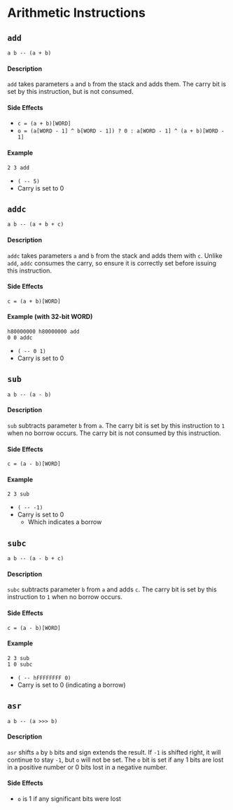 # Arithmetic Instructions

## `add`
`a b -- (a + b)`

#### Description
`add` takes parameters `a` and `b` from the stack and adds them. The carry bit is set by this instruction, but is not consumed.

#### Side Effects
- `c = (a + b)[WORD]`
- `o = (a[WORD - 1] ^ b[WORD - 1]) ? 0 : a[WORD - 1] ^ (a + b)[WORD - 1]`

#### Example
```
2 3 add
```
- `( -- 5)`
- Carry is set to 0

## `addc`
`a b -- (a + b + c)`

#### Description
`addc` takes parameters `a` and `b` from the stack and adds them with `c`. Unlike `add`, `addc` consumes the carry, so ensure it is correctly set before issuing this instruction.

#### Side Effects
`c = (a + b)[WORD]`

#### Example (with 32-bit WORD)
```
h80000000 h80000000 add
0 0 addc
```
- `( -- 0 1)`
- Carry is set to 0

## `sub`
`a b -- (a - b)`

####  Description
`sub` subtracts parameter `b` from `a`. The carry bit is set by this instruction to `1` when no borrow occurs. The carry bit is not consumed by this instruction.

#### Side Effects
`c = (a - b)[WORD]`

#### Example
```
2 3 sub
```
- `( -- -1)`
- Carry is set to 0
  - Which indicates a borrow

## `subc`
`a b -- (a - b + c)`

#### Description
`subc` subtracts parameter `b` from `a` and adds `c`. The carry bit is set by this instruction to `1` when no borrow occurs.

#### Side Effects
`c = (a - b)[WORD]`

#### Example
```
2 3 sub
1 0 subc
```
- `( -- hFFFFFFFF 0)`
- Carry is set to 0 (indicating a borrow)

## `asr`
`a b -- (a >>> b)`

#### Description
`asr` shifts `a` by `b` bits and sign extends the result. If `-1` is shifted right, it will continue to stay `-1`, but `o` will not be set. The `o` bit is set if any 1 bits are lost in a positive number or 0 bits lost in a negative number.

#### Side Effects
- `o` is 1 if any significant bits were lost
